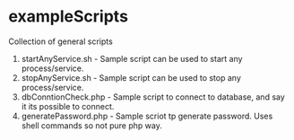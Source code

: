 # exampleScripts
Collection of general scripts

1. startAnyService.sh  - Sample script can be used to start any process/service.
2. stopAnyService.sh   - Sample script can be used to stop any process/service.
3. dbConntionCheck.php - Sample script to connect to database, and say it its possible to connect.
4. generatePassword.php - Sample scriot tp generate password. Uses shell commands so not pure php way.
